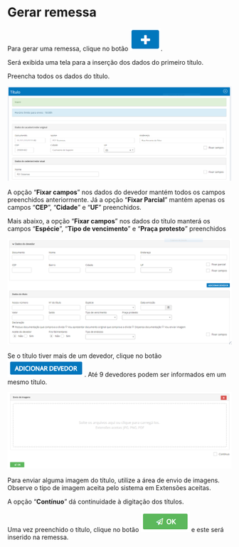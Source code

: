 # Gerar remessa

Para gerar uma remessa, clique no botão <img src="../../.gitbook/assets/image (37) (1).png" alt="" data-size="line">.

Será exibida uma tela para a inserção dos dados do primeiro título.

Preencha todos os dados do título.

![](<../../.gitbook/assets/image (34) (1).png>)

A opção “**Fixar campos**” nos dados do devedor mantém todos os campos preenchidos anteriormente. Já a opção “**Fixar Parcial**” mantém apenas os campos “**CEP**”, “**Cidade**” e “**UF**” preenchidos.

Mais abaixo, a opção “**Fixar campos**” nos dados do título manterá os campos “**Espécie**”, “**Tipo de vencimento**” e “**Praça protesto**” preenchidos

![](<../../.gitbook/assets/image (12) (2) (1).png>)

Se o título tiver mais de um devedor, clique no botão ![](<../../.gitbook/assets/image (3) (2).png>). Até 9 devedores podem ser informados em um mesmo título.

![](<../../.gitbook/assets/image (38) (1).png>)

Para enviar alguma imagem do título, utilize a área de envio de imagens.\
Observe o tipo de imagem aceita pelo sistema em Extensões aceitas.

A opção “**Contínuo**” dá continuidade à digitação dos títulos.

Uma vez preenchido o título, clique no botão <img src="../../.gitbook/assets/image (19) (2).png" alt="" data-size="line"> e este será inserido na remessa.
